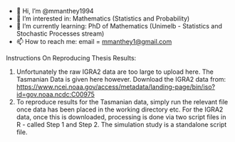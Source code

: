 - 👋 Hi, I’m @mmanthey1994
- 👀 I’m interested in: Mathematics (Statistics and Probability)
- 🌱 I’m currently learning: PhD of Mathematics (Unimelb - Statistics and Stochastic Processes stream)
- 📫 How to reach me: email = mmanthey1@gmail.com


Instructions On Reproducing Thesis Results:
1. Unfortunately the raw IGRA2 data are too large to upload here. The Tasmanian Data is given here however. Download the IGRA2 data from: https://www.ncei.noaa.gov/access/metadata/landing-page/bin/iso?id=gov.noaa.ncdc:C00975
2. To reproduce results for the Tasmanian data, simply run the relevant file once data has been placed in the working directory etc. For the IGRA2 data, once this is downloaded, processing is done via two script files in R - called Step 1 and Step 2. The simulation study is a standalone script file. 

<!---
mmanthey1994/mmanthey1994 is a ✨ special ✨ repository because its `README.md` (this file) appears on your GitHub profile.
You can click the Preview link to take a look at your changes.
--->
